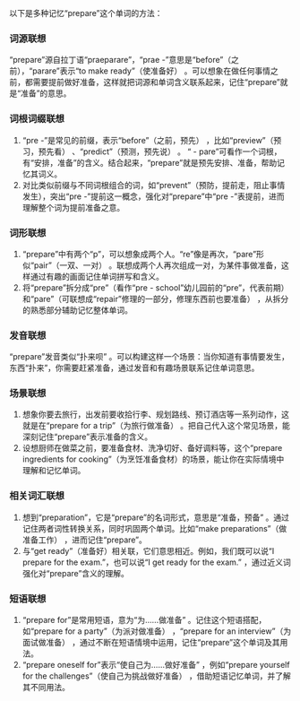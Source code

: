 以下是多种记忆“prepare”这个单词的方法：

### 词源联想
“prepare”源自拉丁语“praeparare”，“prae -”意思是“before”（之前），“parare”表示“to make ready”（使准备好） 。可以想象在做任何事情之前，都需要提前做好准备，这样就把词源和单词含义联系起来，记住“prepare”就是“准备”的意思。

### 词根词缀联想
1. “pre -”是常见的前缀，表示“before”（之前，预先） ，比如“preview”（预习，预先看） 、“predict”（预测，预先说） 。 “ - pare”可看作一个词根，有“安排，准备”的含义。结合起来，“prepare”就是预先安排、准备，帮助记忆其词义。
2. 对比类似前缀与不同词根组合的词，如“prevent”（预防，提前走，阻止事情发生），突出“pre -”提前这一概念，强化对“prepare”中“pre -”表提前，进而理解整个词为提前准备之意。

### 词形联想
1. “prepare”中有两个“p”，可以想象成两个人。“re”像是再次，“pare”形似“pair”（一双、一对） 。联想成两个人再次组成一对，为某件事做准备，这样通过有趣的画面记住单词拼写和含义。
2. 将“prepare”拆分成“pre”（看作“pre - school”幼儿园前的“pre”，代表前期）和“pare”（可联想成“repair”修理的一部分，修理东西前也要准备） ，从拆分的熟悉部分辅助记忆整体单词。

### 发音联想
“prepare”发音类似“扑来呗” 。可以构建这样一个场景：当你知道有事情要发生，东西“扑来”，你需要赶紧准备，通过发音和有趣场景联系记住单词意思。

### 场景联想
1. 想象你要去旅行，出发前要收拾行李、规划路线、预订酒店等一系列动作，这就是在“prepare for a trip”（为旅行做准备） 。把自己代入这个常见场景，能深刻记住“prepare”表示准备的含义。
2. 设想厨师在做菜之前，要准备食材、洗净切好、备好调料等，这个“prepare ingredients for cooking”（为烹饪准备食材）的场景，能让你在实际情境中理解和记忆单词。

### 相关词汇联想
1. 想到“preparation”，它是“prepare”的名词形式，意思是“准备，预备” 。通过记住两者词性转换关系，同时巩固两个单词。比如“make preparations”（做准备工作） ，进而记住“prepare”。
2. 与“get ready”（准备好）相关联，它们意思相近。例如，我们既可以说“I prepare for the exam.”，也可以说“I get ready for the exam.” ，通过近义词强化对“prepare”含义的理解。

### 短语联想
1. “prepare for”是常用短语，意为“为……做准备” 。记住这个短语搭配，如“prepare for a party”（为派对做准备） ，“prepare for an interview”（为面试做准备） ，通过不断在短语情境中运用，记住“prepare”这个单词及其用法。
2. “prepare oneself for”表示“使自己为……做好准备” ，例如“prepare yourself for the challenges”（使自己为挑战做好准备） ，借助短语记忆单词，并了解其不同用法。 